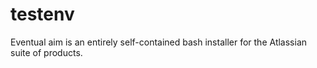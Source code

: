 # testenv
Eventual aim is an entirely self-contained bash installer for the Atlassian suite of products.
